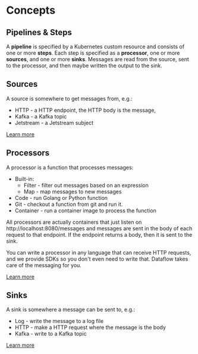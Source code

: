 # Concepts

## Pipelines & Steps

A **pipeline** is specified by a Kubernetes custom resource and consists of one or more **steps**. Each step is
specified as a
**processor**, one or more **sources**, and one or more **sinks**. Messages are read from the source, sent to the
processor, and then maybe written the output to the sink.

## Sources

A source is somewhere to get messages from, e.g.:

* HTTP - a HTTP endpoint, the HTTP body is the message,
* Kafka - a Kafka topic
* Jetstream - a Jetstream subject

[Learn more](SOURCES.md)

## Processors

A processor is a function that processes messages:

* Built-in:
    * Filter - filter out messages based on an expression
    * Map - map messages to new messages
* Code - run Golang or Python function
* Git - checkout a function from git and run it.
* Container - run a container image to process the function

All processors are actually containers that just listen on http://localhost:8080/messages and messages are sent in the
body of each request to that endpoint. If the endpoint returns a body, then it is sent to the sink.

You can write a processor in any language that can receive HTTP requests, and we provide SDKs so you don't even need to
write that. Dataflow takes care of the messaging for you.

[Learn more](PROCESSORS.md)

## Sinks

A sink is somewhere a message can be sent to, e.g.:

* Log - write the message to a log file
* HTTP - make a HTTP request where the message is the body
* Kafka - write to a Kafka topic

[Learn more](SINKS.md)
